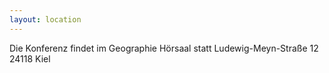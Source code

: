 ```yaml
---
layout: location
---
```


Die Konferenz findet im Geographie Hörsaal statt
Ludewig-Meyn-Straße 12
24118 Kiel